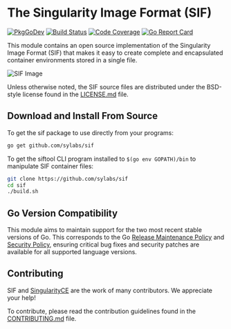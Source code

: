 # The Singularity Image Format (SIF)

[![PkgGoDev](https://pkg.go.dev/badge/github.com/sylabs/sif?status.svg)](https://pkg.go.dev/github.com/sylabs/sif)
[![Build Status](https://circleci.com/gh/sylabs/sif.svg?style=shield)](https://circleci.com/gh/sylabs/workflows/sif)
[![Code Coverage](https://codecov.io/gh/sylabs/sif/branch/master/graph/badge.svg)](https://app.codecov.io/gh/sylabs/sif)
[![Go Report Card](https://goreportcard.com/badge/github.com/sylabs/sif)](https://goreportcard.com/report/github.com/sylabs/sif)

This module contains an open source implementation of the Singularity Image Format (SIF) that makes it easy to create complete and encapsulated container environments stored in a single file.

![SIF Image](doc/sif.png)

Unless otherwise noted, the SIF source files are distributed under the BSD-style license found in the [LICENSE.md](LICENSE.md) file.

## Download and Install From Source

To get the sif package to use directly from your programs:

```sh
go get github.com/sylabs/sif
```

To get the siftool CLI program installed to `$(go env GOPATH)/bin` to manipulate SIF container files:

```sh
git clone https://github.com/sylabs/sif
cd sif
./build.sh
```

## Go Version Compatibility

This module aims to maintain support for the two most recent stable versions of Go. This corresponds to the Go [Release Maintenance Policy](https://github.com/golang/go/wiki/Go-Release-Cycle#release-maintenance) and [Security Policy](https://golang.org/security), ensuring critical bug fixes and security patches are available for all supported language versions.

## Contributing

SIF and [SingularityCE](https://github.com/sylabs/singularity) are the work of many contributors. We appreciate your help!

To contribute, please read the contribution guidelines found in the [CONTRIBUTING.md](CONTRIBUTING.md) file.
